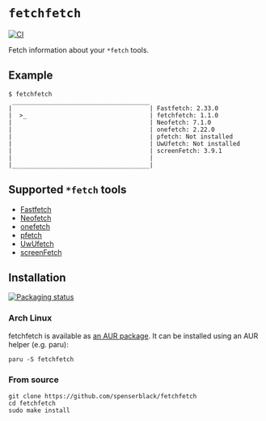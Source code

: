 # `fetchfetch`

[![CI](https://github.com/spenserblack/fetchfetch/actions/workflows/ci.yml/badge.svg)](https://github.com/spenserblack/fetchfetch/actions/workflows/ci.yml)

Fetch information about your `*fetch` tools.

## Example

```console
$ fetchfetch
 ______________________________________
|                                      | Fastfetch: 2.33.0
|  >_                                  | fetchfetch: 1.1.0
|                                      | Neofetch: 7.1.0
|                                      | onefetch: 2.22.0
|                                      | pfetch: Not installed
|                                      | UwUfetch: Not installed
|                                      | screenFetch: 3.9.1
|                                      |
|______________________________________|
```

## Supported `*fetch` tools

* [Fastfetch][fastfetch]
* [Neofetch][neofetch]
* [onefetch][onefetch]
* [pfetch][pfetch]
* [UwUfetch][uwufetch]
* [screenFetch][screenfetch]

[fastfetch]: https://github.com/fastfetch-cli/fastfetch
[neofetch]: https://github.com/dylanaraps/neofetch
[onefetch]: https://github.com/o2sh/onefetch
[pfetch]: https://github.com/dylanaraps/pfetch
[uwufetch]: https://github.com/ad-oliviero/uwufetch
[screenfetch]: https://github.com/KittyKatt/screenFetch

## Installation

[![Packaging status](https://repology.org/badge/vertical-allrepos/fetchfetch.svg)](https://repology.org/project/fetchfetch/versions)

### Arch Linux

fetchfetch is available as [an AUR package][fastfetch-aur].
It can be installed using an AUR helper (e.g. paru):

```shell
paru -S fetchfetch
```

### From source

```shell
git clone https://github.com/spenserblack/fetchfetch
cd fetchfetch
sudo make install
```

[fastfetch-aur]: https://aur.archlinux.org/packages/fetchfetch
